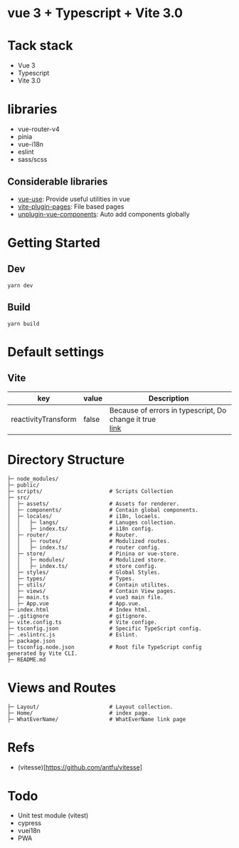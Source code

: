 # vue 3 + Typescript + Vite 3.0

# Tack stack
- Vue 3
- Typescript
- Vite 3.0

# libraries
- vue-router-v4
- pinia
- vue-i18n
- eslint
- sass/scss

## Considerable libraries
- [vue-use](https://github.com/antfu/vueuse): Provide useful utilities in vue 
- [vite-plugin-pages](https://github.com/hannoeru/vite-plugin-pages): File based pages
- [unplugin-vue-components](https://github.com/antfu/unplugin-vue-components): Auto add components globally

# Getting Started
## Dev
```shell
yarn dev
```
## Build
```shell
yarn build
```

# Default settings
## Vite
| key                 | value | Description                                                                                                             |
|---------------------|-------|-------------------------------------------------------------------------------------------------------------------------|
| reactivityTransform | false | Because of errors in typescript, Do change it true <br>[link](https://vuejs.org/guide/extras/reactivity-transform.html) |

# Directory Structure
```
├─ node_modules/
├─ public/
├─ scripts/                     # Scripts Collection
├─ src/
│  ├─ assets/                   # Assets for renderer.
│  ├─ components/               # Contain global components.
│  ├─ locales/                  # i18n, locaels.
│  │   ├─ langs/                # Lanuges collection.
│  │   ├─ index.ts/             # i18n config.
│  ├─ router/                   # Router.
│  │   ├─ routes/               # Modulized routes.
│  │   ├─ index.ts/             # router config.
│  ├─ store/                    # Pinina or vue-store.
│  │   ├─ modules/              # Modulized store.
│  │   ├─ index.ts/             # store config.
│  ├─ styles/                   # Global Styles.
│  ├─ types/                    # Types.
│  ├─ utils/                    # Contain utilites.
│  ├─ views/                    # Contain View pages.
│  ├─ main.ts                   # vue3 main file.
│  ├─ App.vue                   # App.vue.
├─ index.html                   # Index html.
├─ .gitignore                   # gitignore.
├─ vite.config.ts               # Vite confige.
├─ tsconfig.json                # Specific TypeScript config.
├─ .eslintrc.js                 # Eslint.
├─ package.json 
├─ tsconfig.node.json           # Root file TypeScript config generated by Vite CLI.
├─ README.md    
```

# Views and Routes 
```
├─ Layout/                      # Layout collection.
├─ Home/                        # index page.
├─ WhatEverName/                # WhatEverName link page
```

# Refs
- (vitesse)[https://github.com/antfu/vitesse]


# Todo
- Unit test module (vitest)
- cypress
- vuei18n
- PWA
